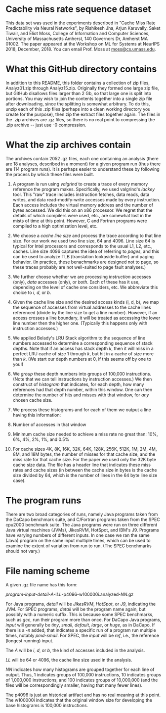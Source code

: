 # Cache miss rate sequence dataset
This data set was used in the experiments described in "Cache Miss Rate Predictability via Neural Networks",
by Rishikesh Jha, Arjun Karuvally, Saket Tiwair, and Eliot Moss, College of Information and Computer Sciences,
University of Massachusetts Amherst, 140 Governors Dr, Amherst MA 01002.
The paper appeared at the Workshop on ML for Systems at NeurIPS 2018, December, 2018.
You can email Prof. Moss at moss@cs.umass.edu.

# What this GitHub directory contains

In addition to this README, this folder contains a collection of zip files, Analyz01.zip through Analyz15.zip.
Originally they formed one large zip file, but GitHub disallows files larger than 2 Gb, so that large one is
split into portions.  You may wish to join the contents together into a single zip file after downloading,
since the splitting is somewhat arbitrary.  To do this, unzip each of this .zip files (perhaps into a clean
working directory you create for the purpose), then zip the extract files together again.  The files in the
.zip archives are .gz files, so there is no real point to compressing the .zip archive -- just use -0
compression.

# What the zip archives contain

The archives contain 2052 .gz files, each one containing an analysis (there are 18 analyses,
described in a moment) for a given program run (thus there are 114 program runs).  It is perhaps
easier to understand these by following the process by which these files were built.

1.  A program is run using *valgrind* to create a trace of every memory reference the program
makes.  Specifically, we used valgrind's *lackey* tool.  This "raw" trace includes instruction
fetches, data reads, data writes, and data read-modify-write accesses made by every instruction.
Each access includes the virtual memory address and the number of bytes accessed.  We did this
on an x86 processor.  We regret that the details of which compilers were used, etc., are somewhat
lost in the mists of time at this point.  However, C and Fortran programs were compiled to a high
optimization level, etc.

1.  We choose a *cache line size* and process the trace according to that line size.  For our work we
used two line size, 64 and 4096.  Line size 64 is typical for Intel processors and corresponds to the
usual L1, L2, etc., caches.  Line size 4096 captures the idea of referring to *pages*, and this can be
used to analyze TLB (translation lookaside buffer) and paging behavior.  (In practice, these benachmarks
are designed not to page, so these traces probably are not well-suited to page fault analyses.)

1. We further choose whether we are processing *instruction* accesses (only), *data* accesses (only),
or *both*.  Each of these has it use, depending on the level of cache one considers, etc.  We abbreviate
this choice to *i*, *d*, or *b*.

1. Given the cache line size and the desired access kinds (i, d, b), we map the sequence of accesses from
virtual addresses to the cache lines referenced (divide by the line size to get a line number).  However,
if an access crosses a line boundary, it will be treated as accessing the lower line number then the higher
one.  (Typically this happens only with instruction accesses.)

1. We applied Belady's LRU Stack algorithm to the sequence of line numbers accessed to determine a
corresponding sequence of stack depths.  Note that if an access has stack depth *k*, then it will miss
in a perfect LRU cache of size 1 through *k*, but hit in a cache of size more than *k*.  (We start our
depth numbers at 0, if this seems off by one to you!)

1. We *group* these depth numbers into groups of 100,000 instructions.  (Note that we can tell instructions
by instruction accesses.)  We then construct of *histogram* that indicates, for each depth, how many references
had that depth number, within this window.  One can then determine the number of hits and misses with that window,
for *any* chosen cache size.

1. We process these histograms and for each of them we output a line having this information:
  1. Number of accesses in that window
  1. Minimum cache size needed to achieve a miss rate no great than: 10%, 6%, 4%, 2%, 1%, and 0.5%
  1. For cache sizes 4K, 8K, 16K, 32K, 64K, 128K, 256K, 512K, 1M, 2M, 4M, 8M, and 18M bytes, the number of misses
  for that cache size, and the miss rate for that cache size.  For the paper we used only the 32K byte cache
  size data.
The file has a header line that indicates these miss rates and cache sizes (in between the cache size in bytes
is the cache size divided by 64, which is the number of lines in the 64 byte line size case).

# The program runs

There are two broad categories of runs, namely Java programs taken from the DaCapo benchmark suite, and C/Fortran programs
taken from the SPEC cpu2000 benchmark suite.  The Java programs were run on three different Java virtual machines (JVMs),
JikesRVM, HotSpot, and IBM's J9.  Programs have varying numbers of different inputs.  In one case we ran the same (Java) program
on the same input multiple times, which can be used to examine the extent of variation from run to run.  (The SPEC benchmarks
should not vary.)

# File naming scheme

A given .gz file name has this form:

*program*-*input*-*detail*-*A*-l*LL*-p4096-w100000i.analyzed-*NN*.gz

For Java programs, *detail* will be *JikesRVM*, *HotSpot*, or *J9*, indicating the JVM.  For SPEC programs, *detail* will be the program name again, but possibly with a numeric suffix.  This is because some SPEC benchmarks, such as *gcc*, run their program more than once.  For DaCapo Java programs, *input* will generally be *tiny*, *small*, *default*, *large*, or *huge*, as in DaCapo.  If there is a *-n* added, that indicates a specific run of a program run multiple times, notably *pmd-small*.  For SPEC, the *input* will be *ref*, i.e., the reference (longest running) input.

The *A* will be *i*, *d*, or *b*, the kind of accesses included in the analysis.

*LL* will be 64 or 4096, the cache line size used in the analysis.

*NN* indicates how many histograms are grouped together for each line of output.  Thus, 1 indicates groups of 100,000 instructions, 10 indicates groups of 1,000,000 instructions, and 100 indicates groups of 10,000,000 (and the files will be correspondingly smaller, having that many fewer lines).

The p4096 is just an historical artifact and has no real meaning at this point.  The w100000i indicates that the original window size for developing the base histograms is 100,000 instructions.
